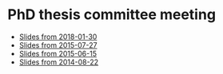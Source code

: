PhD thesis committee meeting
================================================================================

+ [Slides from 2018-01-30](http://sjackman.github.io/thesis-committee/2018-01-30.html)
+ [Slides from 2015-07-27](http://sjackman.github.io/thesis-committee/2015-07-27.html)
+ [Slides from 2015-06-15](http://sjackman.github.io/thesis-committee/2015-06-15.html)
+ [Slides from 2014-08-22](http://sjackman.github.io/thesis-committee/2014-08-22.html)
